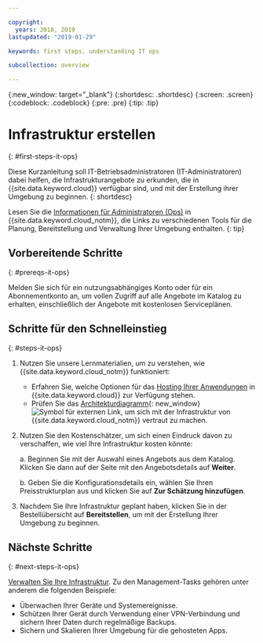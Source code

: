 ```yaml
---

copyright:
  years: 2018, 2019
lastupdated: "2019-01-29"

keywords: first steps, understanding IT ops

subcollection: overview

---
```


{:new_window: target="_blank"}
{:shortdesc: .shortdesc}
{:screen: .screen}
{:codeblock: .codeblock}
{:pre: .pre}
{:tip: .tip}

# Infrastruktur erstellen
{: #first-steps-it-ops}

Diese Kurzanleitung soll IT-Betriebsadministratoren (IT-Administratoren) dabei helfen, die Infrastrukturangebote zu erkunden, die in {{site.data.keyword.cloud}} verfügbar sind, und mit der Erstellung ihrer Umgebung zu beginnen.
{: shortdesc}

Lesen Sie die [Informationen für Administratoren (Ops)](/docs/overview?topic=overview-it-ops) in {{site.data.keyword.cloud_notm}}, die Links zu verschiedenen Tools für die Planung, Bereitstellung und Verwaltung Ihrer Umgebung enthalten.
{: tip}

## Vorbereitende Schritte
{: #prereqs-it-ops}

Melden Sie sich für ein nutzungsabhängiges Konto oder für ein Abonnementkonto an, um vollen Zugriff auf alle Angebote im Katalog zu erhalten, einschließlich der Angebote mit kostenlosen Serviceplänen. 

## Schritte für den Schnelleinstieg
{: #steps-it-ops}

1. Nutzen Sie unsere Lernmaterialien, um zu verstehen, wie {{site.data.keyword.cloud_notm}} funktioniert:
    * Erfahren Sie, welche Optionen für das [Hosting Ihrer Anwendungen](/docs/overview?topic=overview-whatis-platform#choose-compute) in {{site.data.keyword.cloud}} zur Verfügung stehen.
    * Prüfen Sie das [Architekturdiagramm](https://www.ibm.com/cloud/garage/architectures/infrastructure){: new_window} ![Symbol für externen Link](../icons/launch-glyph.svg), um sich mit der Infrastruktur von {{site.data.keyword.cloud_notm}} vertraut zu machen. 
2. Nutzen Sie den Kostenschätzer, um sich einen Eindruck davon zu verschaffen, wie viel Ihre Infrastruktur kosten könnte:

    a. Beginnen Sie mit der Auswahl eines Angebots aus dem Katalog. Klicken Sie dann auf der Seite mit den Angebotsdetails auf **Weiter**.
    
    b. Geben Sie die Konfigurationsdetails ein, wählen Sie Ihren Preisstrukturplan aus und klicken Sie auf **Zur Schätzung hinzufügen**. 
3. Nachdem Sie Ihre Infrastruktur geplant haben, klicken Sie in der Bestellübersicht auf **Bereitstellen**, um mit der Erstellung Ihrer Umgebung zu beginnen. 

## Nächste Schritte
{: #next-steps-it-ops}

[Verwalten Sie Ihre Infrastruktur](/docs/overview?topic=overview-it-ops). Zu den Management-Tasks gehören unter anderem die folgenden Beispiele: 

  * Überwachen Ihrer Geräte und Systemereignisse.
  * Schützen Ihrer Gerät durch Verwendung einer VPN-Verbindung und sichern Ihrer Daten durch regelmäßige Backups. 
  * Sichern und Skalieren Ihrer Umgebung für die gehosteten Apps. 

